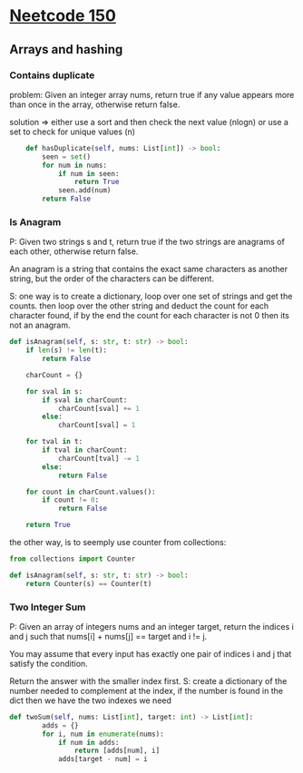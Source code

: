 # [Neetcode 150](https://neetcode.io/practice)

## Arrays and hashing

### Contains duplicate

problem: Given an integer array nums, return true if any value appears more than once in the array, otherwise return false.

solution => either use a sort and then check the next value (nlogn) or use a set to check for unique values (n)

```python
    def hasDuplicate(self, nums: List[int]) -> bool:
        seen = set()
        for num in nums:
            if num in seen:
                return True
            seen.add(num)
        return False

```

### Is Anagram

P: Given two strings s and t, return true if the two strings are anagrams of each other, otherwise return false.

An anagram is a string that contains the exact same characters as another string, but the order of the characters can be different.

S: one way is to create a dictionary, loop over one set of strings and get the counts. then loop over the other string and deduct the count for each character found, if by the end the count for each character is not 0 then its not an anagram.

```python
def isAnagram(self, s: str, t: str) -> bool:
    if len(s) != len(t):
        return False

    charCount = {}

    for sval in s:
        if sval in charCount:
            charCount[sval] += 1
        else:
            charCount[sval] = 1

    for tval in t:
        if tval in charCount:
            charCount[tval] -= 1
        else:
            return False

    for count in charCount.values():
        if count != 0:
            return False

    return True

```

the other way, is to seemply use counter from collections:

```python
from collections import Counter

def isAnagram(self, s: str, t: str) -> bool:
    return Counter(s) == Counter(t)

```

### Two Integer Sum

P: Given an array of integers nums and an integer target, return the indices i and j such that nums[i] + nums[j] == target and i != j.

You may assume that every input has exactly one pair of indices i and j that satisfy the condition.

Return the answer with the smaller index first.
S: create a dictionary of the number needed to complement at the index, if the number is found in the dict then we have the two indexes we need

```python
def twoSum(self, nums: List[int], target: int) -> List[int]:
        adds = {}
        for i, num in enumerate(nums):
            if num in adds:
                return [adds[num], i]
            adds[target - num] = i

```
